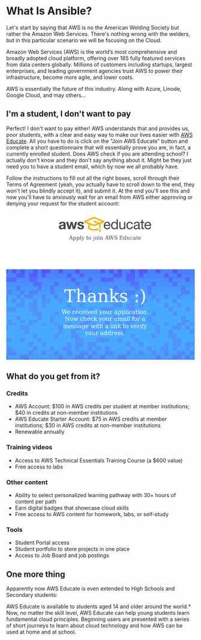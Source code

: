 # What Is Ansible?

Let's start by saying that AWS is no the American Welding Society but rather the Amazon Web Services. There's nothing wrong with the welders, but in this particular scenario we will be focusing on the Cloud.

Amazon Web Services (AWS) is the world’s most comprehensive and broadly adopted cloud platform, offering over 165 fully featured services from data centers globally. Millions of customers including startups, largest enterprises, and leading government agencies trust AWS to power their infrastructure, become more agile, and lower costs.

AWS is essentially the future of this industry. Along with Azure, Linode, Google Cloud, and may others...

## I'm a student, I don't want to pay

Perfect! I don't want to pay either! AWS understands that and provides us, poor students, with a clear and easy way to make our lives easier with [AWS Educate](https://aws.amazon.com/education/awseducate/). All you have to do is click on the "Join AWS Educate" button and complete a short questionnaire that will essentially prove you are, in fact, a currently enrolled student. Does AWS check if you are attending school? I actually don't know and they don't say anything about it. Might be they just need you to have a student email, which by now we all probably have.

Follow the instructions to fill out all the right boxes, scroll through their Terms of Agreement (yeah, you actually have to scroll down to the end, they won't let you blindly accept it), and submit it. At the end you'll see this and now you'll have to anxiously wait for an email from AWS either approving or denying your request for the student account:

![ThankYou](blog5.png)

## What do you get from it?

### Credits

  - AWS Account: $100 in AWS credits per student at member institutions; $40 in credits at non-member institutions
  - AWS Educate Starter Account: $75 in AWS credits at member institutions; $30 in AWS credits at non-member institutions
  - Renewable annually

### Training videos

  - Access to AWS Technical Essentials Training Course (a $600 value)
  - Free access to labs

### Other content

  - Ability to select personalized learning pathway with 30+ hours of content per path
  - Earn digital badges that showcase cloud skills
  - Free access to AWS content for homework, labs, or self-study

### Tools

  - Student Portal access
  - Student portfolio to store projects in one place
  - Access to Job Board and job postings

## One more thing

Apparently now AWS Educate is even extended to High Schools and Secondary students:

AWS Educate is available to students aged 14 and older around the world.* Now, no matter the skill level, AWS Educate can help young students learn fundamental cloud principles. Beginning users are presented with a series of short journeys to learn about cloud technology and how AWS can be used at home and at school. 

